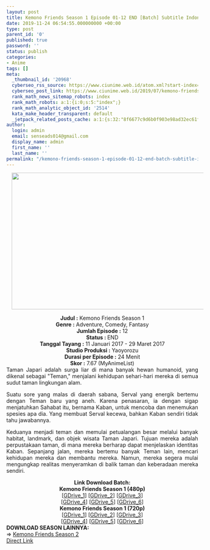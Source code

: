 ```yaml
---
layout: post
title: Kemono Friends Season 1 Episode 01-12 END [Batch] Subtitle Indonesia
date: 2019-11-24 06:54:55.000000000 +00:00
type: post
parent_id: '0'
published: true
password: ''
status: publish
categories:
- Anime
tags: []
meta:
  _thumbnail_id: '20968'
  cyberseo_rss_source: https://www.ciunime.web.id/atom.xml?start-index=1651&max-results=150
  cyberseo_post_link: https://www.ciunime.web.id/2019/07/kemono-friends-season-1-episode-01-12.html
  rank_math_news_sitemap_robots: index
  rank_math_robots: a:1:{i:0;s:5:"index";}
  rank_math_analytic_object_id: '2514'
  kata_make_header_transparent: default
  _jetpack_related_posts_cache: a:1:{s:32:"8f6677c9d6b0f903e98ad32ec61f8deb";a:2:{s:7:"expires";i:1653360665;s:7:"payload";a:3:{i:0;a:1:{s:2:"id";i:26012;}i:1;a:1:{s:2:"id";i:26017;}i:2;a:1:{s:2:"id";i:26019;}}}}
author:
  login: admin
  email: senseads014@gmail.com
  display_name: admin
  first_name: ''
  last_name: ''
permalink: "/kemono-friends-season-1-episode-01-12-end-batch-subtitle-indonesia/"
---
```

<div class="separator" style="clear: both; text-align: center;"><a href="https://1.bp.blogspot.com/--RZrXsAMH-8/XSBxQDDNIcI/AAAAAAAAbFE/7iQO9zDyyBwZHbYBlfhF5EGmYwp8e2eiQCLcBGAs/s1600/Kemono%2BFriends%2BSeason%2B1.png" imageanchor="1" style="margin-left: 1em; margin-right: 1em;"><img border="0" data-original-height="720" data-original-width="1280" height="360" src="{{ site.baseurl }}/assets/2019/11/Kemono%2BFriends%2BSeason%2B1.png" width="640" /></a></div>
<p>
<div style="text-align: center;"><b>Judul</b><b><b> </b>:</b> Kemono Friends Season 1</div>
<div style="text-align: center;"><b><b>Genre :</b></b> Adventure, Comedy, Fantasy</div>
<div style="text-align: center;"><b>Jumlah Episode :</b> 12<br /><b>Status :&nbsp;</b>END<br /><b>Tanggal Tayang :</b> 11 Januari 2017 - 29 Maret 2017<br /><b>Studio Produksi :</b> Yaoyorozu<br /><b>Durasi per Episode :</b> 24 Menit</div>
<div style="text-align: center;"><b>Skor :</b> 7.67 (MyAnimeList)</div>
<div style="text-align: center;"></div>
<div style="text-align: justify;">Taman Japari adalah surga liar di mana banyak hewan humanoid, yang dikenal sebagai "Teman," menjalani kehidupan sehari-hari mereka di semua sudut taman lingkungan alam.</p>
<p>Suatu sore yang malas di daerah sabana, Serval yang energik bertemu dengan Teman baru yang aneh. Karena penasaran, ia dengan sigap menjatuhkan Sahabat itu, bernama Kaban, untuk mencoba dan menemukan spesies apa dia. Yang membuat Serval kecewa, bahkan Kaban sendiri tidak tahu jawabannya.</p>
<p>Keduanya menjadi teman dan memulai petualangan besar melalui banyak habitat, landmark, dan objek wisata Taman Japari. Tujuan mereka adalah perpustakaan taman, di mana mereka berharap dapat menjelaskan identitas Kaban. Sepanjang jalan, mereka bertemu banyak Teman lain, mencari kehidupan mereka dan membantu mereka. Namun, mereka segera mulai mengungkap realitas menyeramkan di balik taman dan keberadaan mereka sendiri.</p></div>
<div style="text-align: justify;"></div>
<div style="text-align: justify;"></div>
<div style="text-align: center;"><b>Link Download Batch:</b></div>
<div style="text-align: center;">
<div style="text-align: center;"><b>Kemono Friends Season 1 (480p)</b></div>
</div>
<div style="text-align: center;">[<a href="https://drive.google.com/uc?id=1N4lexu701fijjA1as4pUHiKXbWeYuGQY" target="_blank" rel="noopener">GDrive_1</a>] [<a href="https://drive.google.com/uc?id=14fIw7zHBpKAyZrSp52R49SS7I7bEotdy" target="_blank" rel="noopener">GDrive_2</a>] [<a href="https://drive.google.com/uc?id=1Y8Kh5RLYu7G9AoVuRx0uVwbYohu_Djx-" target="_blank" rel="noopener">GDrive_3</a>]<br />[<a href="https://drive.google.com/uc?id=1IAiTZKui32qxNZq2WCTvpY_y6vaaX9-B" target="_blank" rel="noopener">GDrive_4</a>] [<a href="https://drive.google.com/uc?id=1rE4h48Vbxb3H8c9cIKQQK4yJbWnrds54" target="_blank" rel="noopener">GDrive_5</a>] [<a href="https://drive.google.com/uc?export=download&amp;id=0Bxk8Y7hCJYSraFl3YkJnYl8xS2c" target="_blank" rel="noopener">GDrive_6</a>]</div>
<div style="text-align: center;"><b>Kemono Friends Season 1 (720p)</b><br />[<a href="https://drive.google.com/uc?id=1WN3GzGWlldc_K-0_aGDp74ARZw_r_1A1" target="_blank" rel="noopener">GDrive_1</a>] [<a href="https://drive.google.com/uc?id=1zRHYauUBIp74axniIz_CnGbdBxrrZvw8" target="_blank" rel="noopener">GDrive_2</a>] [<a href="https://drive.google.com/uc?id=1DOy-4GyOR8J5oV0pXwa1UqwYAvD015qS" target="_blank" rel="noopener">GDrive_3</a>]<br />[<a href="https://drive.google.com/uc?id=1ovqqVoaaH08kv7UUDCkTlEshXyYpZV5j" target="_blank" rel="noopener">GDrive_4</a>] [<a href="https://drive.google.com/uc?id=1IHz9_Wy1YuDUUAXMwoVDIVQMMqw50WH8" target="_blank" rel="noopener">GDrive_5</a>] [<a href="https://drive.google.com/uc?export=download&amp;id=0Bxk8Y7hCJYSrcEZmY1JSdFYwYjQ" target="_blank" rel="noopener">GDrive_6</a>]
<div style="text-align: left;"></div>
<div style="text-align: left;"></div>
<div style="text-align: left;"><b>DOWNLOAD SEASON LAINNYA:</b></div>
<div style="text-align: left;"></div>
<div style="text-align: left;">=&gt;&nbsp;<a href="https://www.ciunime.web.id/2019/04/kemono-friends-season-2-episode-01-12.html" target="_blank" rel="noopener">Kemono Friends Season 2</a></div>
<div style="text-align: left;"></div>
</div>
<link rel="stylesheet" href="https://cdnjs.cloudflare.com/ajax/libs/font-awesome/4.7.0/css/font-awesome.min.css" />
<div class="divbtn"> <a href="https://handymansurrender.com/fihup8buzv?key=94550f7ce39444073321dde3b8782f97" class="btn"><i class="fa fa-download"></i> Direct Link</a> </div>

